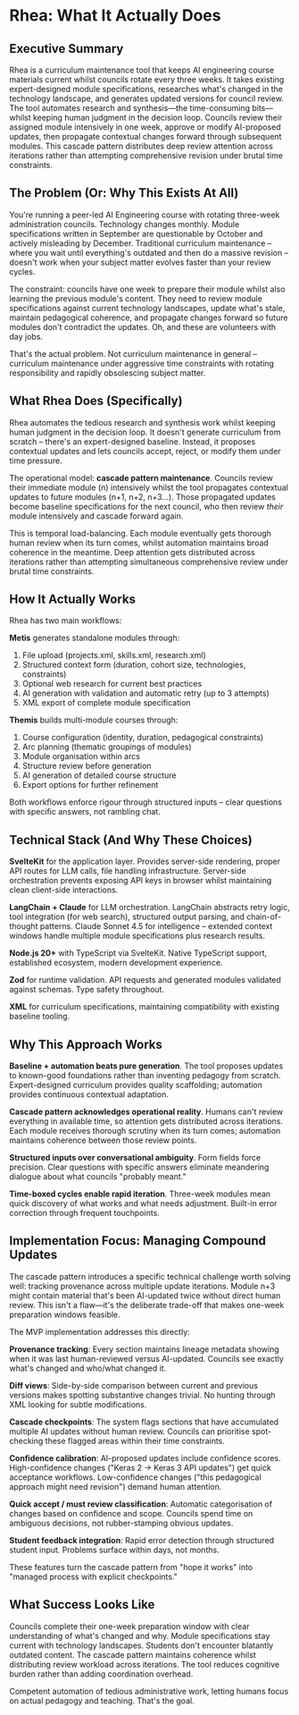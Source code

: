 # Rhea: What It Actually Does

## Executive Summary

Rhea is a curriculum maintenance tool that keeps AI engineering course materials current whilst councils rotate every three weeks. It takes existing expert-designed module specifications, researches what's changed in the technology landscape, and generates updated versions for council review. The tool automates research and synthesis—the time-consuming bits—whilst keeping human judgment in the decision loop. Councils review their assigned module intensively in one week, approve or modify AI-proposed updates, then propagate contextual changes forward through subsequent modules. This cascade pattern distributes deep review attention across iterations rather than attempting comprehensive revision under brutal time constraints.

## The Problem (Or: Why This Exists At All)

You're running a peer-led AI Engineering course with rotating three-week administration councils. Technology changes monthly. Module specifications written in September are questionable by October and actively misleading by December. Traditional curriculum maintenance – where you wait until everything's outdated and then do a massive revision – doesn't work when your subject matter evolves faster than your review cycles.

The constraint: councils have one week to prepare their module whilst also learning the previous module's content. They need to review module specifications against current technology landscapes, update what's stale, maintain pedagogical coherence, and propagate changes forward so future modules don't contradict the updates. Oh, and these are volunteers with day jobs.

That's the actual problem. Not curriculum maintenance in general – curriculum maintenance under aggressive time constraints with rotating responsibility and rapidly obsolescing subject matter.

## What Rhea Does (Specifically)

Rhea automates the tedious research and synthesis work whilst keeping human judgment in the decision loop. It doesn't generate curriculum from scratch – there's an expert-designed baseline. Instead, it proposes contextual updates and lets councils accept, reject, or modify them under time pressure.

The operational model: **cascade pattern maintenance**. Councils review their immediate module (n) intensively whilst the tool propagates contextual updates to future modules (n+1, n+2, n+3...). Those propagated updates become baseline specifications for the next council, who then review *their* module intensively and cascade forward again.

This is temporal load-balancing. Each module eventually gets thorough human review when its turn comes, whilst automation maintains broad coherence in the meantime. Deep attention gets distributed across iterations rather than attempting simultaneous comprehensive review under brutal time constraints.

## How It Actually Works

Rhea has two main workflows:

**Metis** generates standalone modules through:
1. File upload (projects.xml, skills.xml, research.xml)
2. Structured context form (duration, cohort size, technologies, constraints)
3. Optional web research for current best practices
4. AI generation with validation and automatic retry (up to 3 attempts)
5. XML export of complete module specification

**Themis** builds multi-module courses through:
1. Course configuration (identity, duration, pedagogical constraints)
2. Arc planning (thematic groupings of modules)
3. Module organisation within arcs
4. Structure review before generation
5. AI generation of detailed course structure
6. Export options for further refinement

Both workflows enforce rigour through structured inputs – clear questions with specific answers, not rambling chat.

## Technical Stack (And Why These Choices)

**SvelteKit** for the application layer. Provides server-side rendering, proper API routes for LLM calls, file handling infrastructure. Server-side orchestration prevents exposing API keys in browser whilst maintaining clean client-side interactions.

**LangChain + Claude** for LLM orchestration. LangChain abstracts retry logic, tool integration (for web search), structured output parsing, and chain-of-thought patterns. Claude Sonnet 4.5 for intelligence – extended context windows handle multiple module specifications plus research results.

**Node.js 20+** with TypeScript via SvelteKit. Native TypeScript support, established ecosystem, modern development experience.

**Zod** for runtime validation. API requests and generated modules validated against schemas. Type safety throughout.

**XML** for curriculum specifications, maintaining compatibility with existing baseline tooling.

## Why This Approach Works

**Baseline + automation beats pure generation**. The tool proposes updates to known-good foundations rather than inventing pedagogy from scratch. Expert-designed curriculum provides quality scaffolding; automation provides continuous contextual adaptation.

**Cascade pattern acknowledges operational reality**. Humans can't review everything in available time, so attention gets distributed across iterations. Each module receives thorough scrutiny when its turn comes; automation maintains coherence between those review points.

**Structured inputs over conversational ambiguity**. Form fields force precision. Clear questions with specific answers eliminate meandering dialogue about what councils "probably meant."

**Time-boxed cycles enable rapid iteration**. Three-week modules mean quick discovery of what works and what needs adjustment. Built-in error correction through frequent touchpoints.

## Implementation Focus: Managing Compound Updates

The cascade pattern introduces a specific technical challenge worth solving well: tracking provenance across multiple update iterations. Module n+3 might contain material that's been AI-updated twice without direct human review. This isn't a flaw—it's the deliberate trade-off that makes one-week preparation windows feasible.

The MVP implementation addresses this directly:

**Provenance tracking**: Every section maintains lineage metadata showing when it was last human-reviewed versus AI-updated. Councils see exactly what's changed and who/what changed it.

**Diff views**: Side-by-side comparison between current and previous versions makes spotting substantive changes trivial. No hunting through XML looking for subtle modifications.

**Cascade checkpoints**: The system flags sections that have accumulated multiple AI updates without human review. Councils can prioritise spot-checking these flagged areas within their time constraints.

**Confidence calibration**: AI-proposed updates include confidence scores. High-confidence changes ("Keras 2 → Keras 3 API updates") get quick acceptance workflows. Low-confidence changes ("this pedagogical approach might need revision") demand human attention.

**Quick accept / must review classification**: Automatic categorisation of changes based on confidence and scope. Councils spend time on ambiguous decisions, not rubber-stamping obvious updates.

**Student feedback integration**: Rapid error detection through structured student input. Problems surface within days, not months.

These features turn the cascade pattern from "hope it works" into "managed process with explicit checkpoints."

## What Success Looks Like

Councils complete their one-week preparation window with clear understanding of what's changed and why. Module specifications stay current with technology landscapes. Students don't encounter blatantly outdated content. The cascade pattern maintains coherence whilst distributing review workload across iterations. The tool reduces cognitive burden rather than adding coordination overhead.

Competent automation of tedious administrative work, letting humans focus on actual pedagogy and teaching. That's the goal.